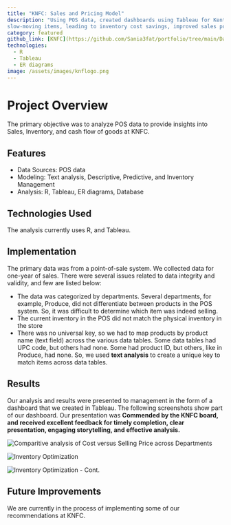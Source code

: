 ```yaml
---
title: "KNFC: Sales and Pricing Model"
description: "Using POS data, created dashboards using Tableau for Kent Natural Food Cooperative (KNFC) that provided insights on top sellers and
slow-moving items, leading to inventory cost savings, improved sales predictions, and strategic enhancements. Inventory turn-overs were optimized, reducing holding and shortage costs, and achieved a profit of $16,279.88 in Packaged Goods through improved predictive algorithms for sales demand and inventory management."
category: featured
github_link: [KNFC](https://github.com/Sania3fat/portfolio/tree/main/Dashboard)
technologies:
  - R
  - Tableau
  - ER diagrams
image: /assets/images/knflogo.png
---
```


# Project Overview
The primary objective was to analyze POS data to provide insights into Sales, Inventory, and cash flow of goods at KNFC.

## Features
- Data Sources: POS data
- Modeling: Text analysis, Descriptive, Predictive, and Inventory Management
- Analysis: R,  Tableau, ER diagrams, Database

## Technologies Used
The analysis currently uses R, and Tableau.

## Implementation
The primary data was from a point-of-sale system. We collected data for one-year of sales. There were several issues related to data integrity and validity, and few are listed below:

- The data was categorized by departments. Several departments, for example, Produce, did not differentiate between products in the POS system. So, it was difficult to determine which item was indeed selling.
- The current inventory in the POS did not match the physical inventory in the store
- There was no universal key, so we had to map products by product name (text field) across the various data tables. Some data tables had UPC code, but others had none. Some had product ID, but others, like in Produce, had none. So, we used **text analysis** to create a unique key to match items across data tables. 

## Results

Our analysis and results were presented to management in the form of a dashboard that we created in Tableau. The following screenshots show part of our dashboard. Our presentation was **Commended by the KNFC board, and received excellent feedback for timely completion, clear presentation, engaging
storytelling, and effective analysis.**

![Comparitive analysis of Cost versus Selling Price across Departments](https://github.com/user-attachments/assets/322789b3-ae8b-4273-96ef-d55f59fc97a3)


![Inventory Optimization](https://github.com/user-attachments/assets/829a59fc-b2f6-4b8e-a832-1a9eec3f67a8)


![Inventory Optimization - Cont.](https://github.com/user-attachments/assets/58d6ded4-c9fb-4f24-94f1-a64eb0e6b4b3)


## Future Improvements

We are currently in the process of implementing some of our recommendations at KNFC.


